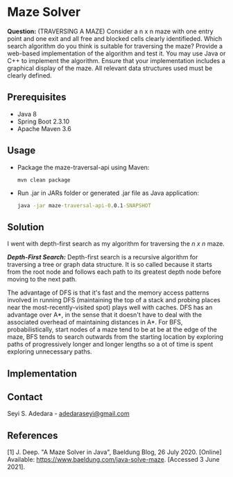 # Maze Solver
**Question:** (TRAVERSING A MAZE) Consider a n x n maze with one entry point and one exit and all free and blocked cells clearly identifieded. Which search algorithm do you think is suitable for traversing the maze? Provide a web-based implementation of the algorithm and test it. You may use Java or C++ to implement the algorithm. Ensure that your implementation includes a graphical display of the maze. All relevant data structures used must be clearly defined.

## Prerequisites

* Java 8
* Spring Boot 2.3.10
* Apache Maven 3.6

## Usage

* Package the maze-traversal-api using Maven: 
  ```maven
  mvn clean package
  ```

* Run .jar in JARs folder or generated .jar file as Java application:
  ```cmd
  java -jar maze-traversal-api-0.0.1-SNAPSHOT
  ```

## Solution
I went with depth-first search as my algorithm for traversing the _n x n_ maze.

_**Depth-First Search:**_ Depth-first search is a recursive algorithm for traversing a tree or graph data structure.
It is so called because it starts from the root node and follows each path to its greatest depth node before moving to the next path.

The advantage of DFS is that it's fast and the memory access patterns involved in running DFS (maintaining the top of a stack and probing places near the most-recently-visited spot) plays well with caches. DFS has an advantage over A*, in the sense that it doesn't have to deal with the associated overhead of maintaining distances in A*. For BFS, probabilistically, start nodes of a maze tend to be at be at the edge of the maze, BFS tends to search outwards from the starting location by exploring paths of progressively longer and longer lengths so a ot of time is spent exploring unnecessary paths.

## Implementation



## Contact
Seyi S. Adedara - adedaraseyi@gmail.com

## References
<a id="1">[1]</a> 
J. Deep. 
"A Maze Solver in Java",
Baeldung Blog,
26 July 2020. [Online]
Available: https://www.baeldung.com/java-solve-maze. 
[Accessed 3 June 2021].
